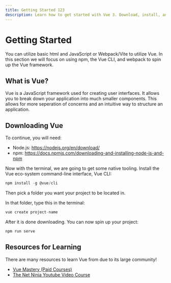 ```yaml
---
title: Getting Started 123
description: Learn how to get started with Vue 3. Download, install, and learn how to use this frontend framework.
---
```


# Getting Started

You can utilize basic html and JavaScript or Webpack/Vite to utilize Vue. In this section we will focus on using npm, the Vue CLI, and webpack to spin up the Vue framework.

## What is Vue?

Vue is a JavaScript framework used for creating user interfaces. It allows you to break down your application into much smaller components. This allows for more seperation of concerns and an intuitive way to structure an application.

## Downloading Vue

To continue, you will need:

- Node.js: https://nodejs.org/en/download/
- npm: https://docs.npmjs.com/downloading-and-installing-node-js-and-npm

Now with the terminal, we are going to get some native tooling. Install the Vue eco-system command-line interface, Vue CLI:

```js
npm install -g @vue/cli
```
Then pick a folder you want your project to be located in.

In that folder, type this in the terminal:

```js
vue create project-name
```
After it is done downloading. You can now spin up your project:

```js
npm run serve
```

## Resources for Learning
There are many resources to learn Vue from due to its large community!

- <a href="https://www.vuemastery.com/"> Vue Mastery (Paid Courses) </a>
- <a href="https://www.youtube.com/watch?app=desktop&v=YrxBCBibVo0&list=PL4cUxeGkcC9hYYGbV60Vq3IXYNfDk8At1"> The Net Ninja Youtube Video Course </a>

